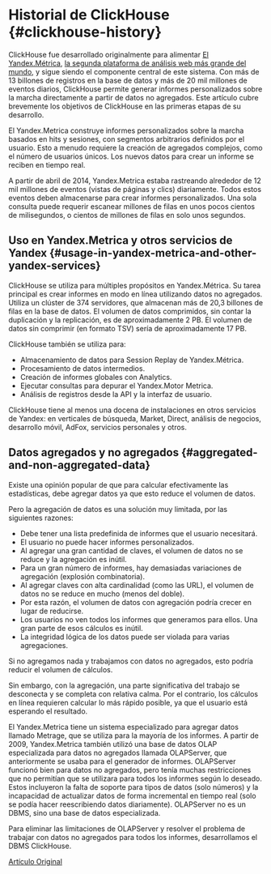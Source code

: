 # Historial de ClickHouse {#clickhouse-history}

ClickHouse fue desarrollado originalmente para alimentar [El Yandex.Métrica](https://metrica.yandex.com/), [la segunda plataforma de análisis web más grande del mundo](http://w3techs.com/technologies/overview/traffic_analysis/all), y sigue siendo el componente central de este sistema. Con más de 13 billones de registros en la base de datos y más de 20 mil millones de eventos diarios, ClickHouse permite generar informes personalizados sobre la marcha directamente a partir de datos no agregados. Este artículo cubre brevemente los objetivos de ClickHouse en las primeras etapas de su desarrollo.

El Yandex.Metrica construye informes personalizados sobre la marcha basados en hits y sesiones, con segmentos arbitrarios definidos por el usuario. Esto a menudo requiere la creación de agregados complejos, como el número de usuarios únicos. Los nuevos datos para crear un informe se reciben en tiempo real.

A partir de abril de 2014, Yandex.Metrica estaba rastreando alrededor de 12 mil millones de eventos (vistas de páginas y clics) diariamente. Todos estos eventos deben almacenarse para crear informes personalizados. Una sola consulta puede requerir escanear millones de filas en unos pocos cientos de milisegundos, o cientos de millones de filas en solo unos segundos.

## Uso en Yandex.Metrica y otros servicios de Yandex {#usage-in-yandex-metrica-and-other-yandex-services}

ClickHouse se utiliza para múltiples propósitos en Yandex.Métrica.
Su tarea principal es crear informes en modo en línea utilizando datos no agregados. Utiliza un clúster de 374 servidores, que almacenan más de 20,3 billones de filas en la base de datos. El volumen de datos comprimidos, sin contar la duplicación y la replicación, es de aproximadamente 2 PB. El volumen de datos sin comprimir (en formato TSV) sería de aproximadamente 17 PB.

ClickHouse también se utiliza para:

-   Almacenamiento de datos para Session Replay de Yandex.Métrica.
-   Procesamiento de datos intermedios.
-   Creación de informes globales con Analytics.
-   Ejecutar consultas para depurar el Yandex.Motor Metrica.
-   Análisis de registros desde la API y la interfaz de usuario.

ClickHouse tiene al menos una docena de instalaciones en otros servicios de Yandex: en verticales de búsqueda, Market, Direct, análisis de negocios, desarrollo móvil, AdFox, servicios personales y otros.

## Datos agregados y no agregados {#aggregated-and-non-aggregated-data}

Existe una opinión popular de que para calcular efectivamente las estadísticas, debe agregar datos ya que esto reduce el volumen de datos.

Pero la agregación de datos es una solución muy limitada, por las siguientes razones:

-   Debe tener una lista predefinida de informes que el usuario necesitará.
-   El usuario no puede hacer informes personalizados.
-   Al agregar una gran cantidad de claves, el volumen de datos no se reduce y la agregación es inútil.
-   Para un gran número de informes, hay demasiadas variaciones de agregación (explosión combinatoria).
-   Al agregar claves con alta cardinalidad (como las URL), el volumen de datos no se reduce en mucho (menos del doble).
-   Por esta razón, el volumen de datos con agregación podría crecer en lugar de reducirse.
-   Los usuarios no ven todos los informes que generamos para ellos. Una gran parte de esos cálculos es inútil.
-   La integridad lógica de los datos puede ser violada para varias agregaciones.

Si no agregamos nada y trabajamos con datos no agregados, esto podría reducir el volumen de cálculos.

Sin embargo, con la agregación, una parte significativa del trabajo se desconecta y se completa con relativa calma. Por el contrario, los cálculos en línea requieren calcular lo más rápido posible, ya que el usuario está esperando el resultado.

El Yandex.Metrica tiene un sistema especializado para agregar datos llamado Metrage, que se utiliza para la mayoría de los informes.
A partir de 2009, Yandex.Metrica también utilizó una base de datos OLAP especializada para datos no agregados llamada OLAPServer, que anteriormente se usaba para el generador de informes.
OLAPServer funcionó bien para datos no agregados, pero tenía muchas restricciones que no permitían que se utilizara para todos los informes según lo deseado. Estos incluyeron la falta de soporte para tipos de datos (solo números) y la incapacidad de actualizar datos de forma incremental en tiempo real (solo se podía hacer reescribiendo datos diariamente). OLAPServer no es un DBMS, sino una base de datos especializada.

Para eliminar las limitaciones de OLAPServer y resolver el problema de trabajar con datos no agregados para todos los informes, desarrollamos el DBMS ClickHouse.

[Artículo Original](https://clickhouse.tech/docs/es/introduction/history/) <!--hide-->
